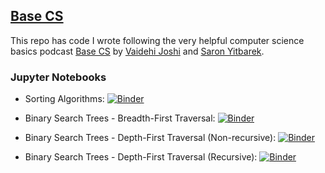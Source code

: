 ## [Base CS](http://basecs.org)

This repo has code I wrote following the very helpful computer science basics podcast [Base CS](https://www.codenewbie.org/basecs) by [Vaidehi Joshi](http://vaidehi.com) and [Saron Yitbarek](https://saron.io/).

### Jupyter Notebooks

* Sorting Algorithms: [![Binder](https://mybinder.org/badge_logo.svg)](https://mybinder.org/v2/gh/SrikanthManda/base-cs/master?filepath=sorting_algorithms.ipynb)

* Binary Search Trees - Breadth-First Traversal: [![Binder](https://mybinder.org/badge_logo.svg)](https://mybinder.org/v2/gh/SrikanthManda/base-cs/master?filepath=binary_search_trees-BFS.ipynb)

* Binary Search Trees - Depth-First Traversal (Non-recursive): [![Binder](https://mybinder.org/badge_logo.svg)](https://mybinder.org/v2/gh/SrikanthManda/base-cs/master?filepath=binary_search_trees-DFS_non-recursive.ipynb)

* Binary Search Trees - Depth-First Traversal (Recursive): [![Binder](https://mybinder.org/badge_logo.svg)](https://mybinder.org/v2/gh/SrikanthManda/base-cs/master?filepath=binary_search_trees-DFS_recursive.ipynb)